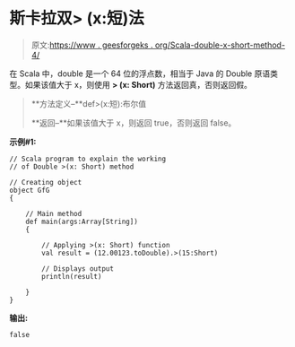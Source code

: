 # 斯卡拉双> (x:短)法

> 原文:[https://www . geesforgeks . org/Scala-double-x-short-method-4/](https://www.geeksforgeeks.org/scala-double-x-short-method-4/)

在 Scala 中，double 是一个 64 位的浮点数，相当于 Java 的 Double 原语类型。如果该值大于 x，则使用 **> (x: Short)** 方法返回真，否则返回假。

> **方法定义–**def>(x:短):布尔值
> 
> **返回–**如果该值大于 x，则返回 true，否则返回 false。

**示例#1:**

```
// Scala program to explain the working 
// of Double >(x: Short) method

// Creating object
object GfG
{ 

    // Main method
    def main(args:Array[String])
    {

        // Applying >(x: Short) function
        val result = (12.00123.toDouble).>(15:Short)

        // Displays output
        println(result)

    }
} 
```

**输出:**

```
false

```